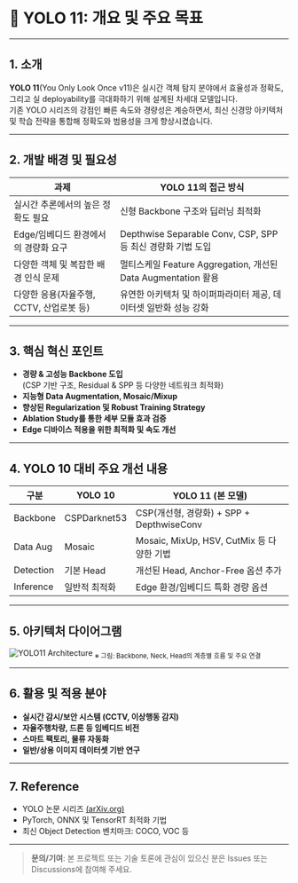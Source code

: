 # 🦾 YOLO 11: 개요 및 주요 목표

---

## 1. 소개

**YOLO 11**(You Only Look Once v11)은 실시간 객체 탐지 분야에서 효율성과 정확도, 그리고 실 deployability를 극대화하기 위해 설계된 차세대 모델입니다.  
기존 YOLO 시리즈의 강점인 빠른 속도와 경량성은 계승하면서, 최신 신경망 아키텍처 및 학습 전략을 통합해 정확도와 범용성을 크게 향상시켰습니다.

---

## 2. 개발 배경 및 필요성

| 과제                                 | YOLO 11의 접근 방식                                             |
|--------------------------------------|----------------------------------------------------------------|
| 실시간 추론에서의 높은 정확도 필요        | 신형 Backbone 구조와 딥러닝 최적화                                      |
| Edge/임베디드 환경에서의 경량화 요구   | Depthwise Separable Conv, CSP, SPP 등 최신 경량화 기법 도입                  |
| 다양한 객체 및 복잡한 배경 인식 문제       | 멀티스케일 Feature Aggregation, 개선된 Data Augmentation 활용                 |
| 다양한 응용(자율주행, CCTV, 산업로봇 등)   | 유연한 아키텍처 및 하이퍼파라미터 제공, 데이터셋 일반화 성능 강화                 |

---

## 3. 핵심 혁신 포인트

- **경량 & 고성능 Backbone 도입**  
  (CSP 기반 구조, Residual & SPP 등 다양한 네트워크 최적화)
- **지능형 Data Augmentation, Mosaic/Mixup**  
- **향상된 Regularization 및 Robust Training Strategy**
- **Ablation Study를 통한 세부 모듈 효과 검증**
- **Edge 디바이스 적용을 위한 최적화 및 속도 개선**

---

## 4. YOLO 10 대비 주요 개선 내용

| 구분        | YOLO 10         | YOLO 11 (본 모델) |
|-------------|-----------------|-------------------|
| Backbone    | CSPDarknet53    | CSP(개선형, 경량화) + SPP + DepthwiseConv |
| Data Aug    | Mosaic          | Mosaic, MixUp, HSV, CutMix 등 다양한 기법 |
| Detection   | 기본 Head       | 개선된 Head, Anchor-Free 옵션 추가 |
| Inference   | 일반적 최적화      | Edge 환경/임베디드 특화 경량 옵션 |

---

## 5. 아키텍처 다이어그램

![YOLO11 Architecture](./assets/yolo11_overview_diagram.png)
<sub>※ 그림: Backbone, Neck, Head의 계층별 흐름 및 주요 연결</sub>

---

## 6. 활용 및 적용 분야

- **실시간 감시/보안 시스템 (CCTV, 이상행동 감지)**
- **자율주행차량, 드론 등 임베디드 비전**
- **스마트 팩토리, 물류 자동화**
- **일반/상용 이미지 데이터셋 기반 연구**

---

## 7. Reference

- YOLO 논문 시리즈 [(arXiv.org)](https://arxiv.org/search/?query=YOLO&searchtype=all)
- PyTorch, ONNX 및 TensorRT 최적화 기법
- 최신 Object Detection 벤치마크: COCO, VOC 등

---

> **문의/기여**: 본 프로젝트 또는 기술 토론에 관심이 있으신 분은 Issues 또는 Discussions에 참여해 주세요.


